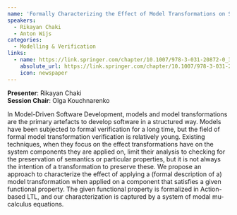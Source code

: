 ```yaml
---
name: 'Formally Characterizing the Effect of Model Transformations on System Properties'
speakers:
  - Rikayan Chaki
  - Anton Wijs
categories:
  - Modelling & Verification
links:
  - name: https://link.springer.com/chapter/10.1007/978-3-031-20872-0_3
    absolute_url: https://link.springer.com/chapter/10.1007/978-3-031-20872-0_3
    icon: newspaper
---
```


**Presenter**: Rikayan Chaki  
**Session Chair**: Olga Kouchnarenko

In Model-Driven Software Development, models and model transformations are the primary artefacts to develop software in a structured way. Models have been subjected to formal verification for a long time, but the field of formal model transformation verification is relatively young. Existing techniques, when they focus on the effect transformations have on the system components they are applied on, limit their analysis to checking for the preservation of semantics or particular properties, but it is not always the intention of a transformation to preserve these. We propose an approach to characterize the effect of applying a (formal description of a) model transformation when applied on a component that satisfies a given functional property. The given functional property is formalized in Action-based LTL, and our characterization is captured by a system of modal mu-calculus equations.
